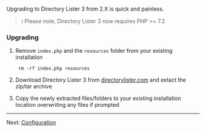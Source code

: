Upgrading to Directory Lister 3 from 2.X is quick and painless.

> ℹ️ Please note, Directory Lister 3 now requires PHP >= 7.2

### Upgrading

  1. Remove `index.php` and the `resources` folder from your existing installation

          rm -rf index.php resources

  2. Download Directory Lister 3 from [directorylister.com](https://www.directorylister.com) and extact the zip/tar archive
  3. Copy the newly extracted files/folders to your existing installation location overwriting any files if prompted

---

Next: [Configuration](https://github.com/DirectoryLister/DirectoryLister/wiki/Configuration)
